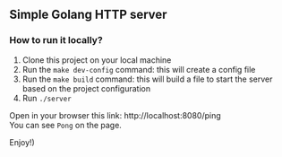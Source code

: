 ## Simple Golang HTTP server

### How to run it locally?
1. Clone this project on your local machine
2. Run the `make dev-config` command: this will create a config file
3. Run the `make build` command: this will build a file to start the server based on the project configuration
4. Run `./server`

Open in your browser this link:
http://localhost:8080/ping  
You can see `Pong` on the page.  

Enjoy!)